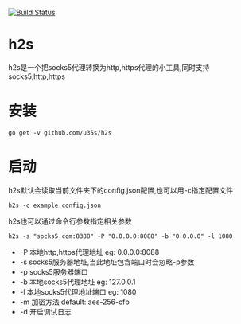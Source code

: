 [![Build Status](https://travis-ci.org/u35s/h2s.svg?branch=master)](https://travis-ci.org/u35s/h2s)


# h2s
h2s是一个把socks5代理转换为http,https代理的小工具,同时支持socks5,http,https

# 安装
```golang
go get -v github.com/u35s/h2s
```

# 启动
h2s默认会读取当前文件夹下的config.json配置,也可以用-c指定配置文件

```
h2s -c example.config.json
```

h2s也可以通过命令行参数指定相关参数

```
h2s -s "socks5.com:8388" -P "0.0.0.0:8088" -b "0.0.0.0" -l 1080 
```

* -P 本地http,https代理地址 eg: 0.0.0.0:8088
* -s socks5服务器地址,当此地址包含端口时会忽略-p参数
* -p socks5服务器端口
* -b 本地socks5代理地址 eg: 127.0.0.1
* -l 本地socks5代理地址端口 eg: 1080
* -m 加密方法 default: aes-256-cfb
* -d 开启调试日志
